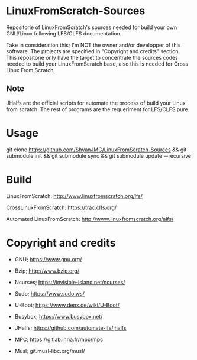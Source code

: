 # LinuxFromScratch-Sources
Repositorie of LinuxFromScratch's sources needed for build your own GNU/Linux following LFS/CLFS documentation.

Take in consideration this; I'm NOT the owner and/or developper of this software. The projects are specified in "Copyright and credits" section. <br/>
This repositorie only have the target to concentrate the sources codes needed to build your LinuxFromScratch base, also this is needed for Cross Linux From Scratch.

## Note
JHalfs are the official scripts for automate the process of build your Linux from scratch. The rest of programs are the requeriment for LFS/CLFS pure.

# Usage
git clone https://github.com/ShyanJMC/LinuxFromScratch-Sources && git submodule init && git submodule sync && git submodule update --recursive

# Build
LinuxFromScratch: http://www.linuxfromscratch.org/lfs/

CrossLinuxFromScratch: https://trac.clfs.org/

Automated LinuxFromScratch: http://www.linuxfromscratch.org/alfs/

# Copyright and credits
* GNU; https://www.gnu.org/

* Bzip; http://www.bzip.org/

* Ncurses; https://invisible-island.net/ncurses/

* Sudo; https://www.sudo.ws/

* U-Boot; https://www.denx.de/wiki/U-Boot/

* Busybox; https://www.busybox.net/

* JHalfs; https://github.com/automate-lfs/jhalfs

* MPC; https://gitlab.inria.fr/mpc/mpc

* Musl; git.musl-libc.org/musl/
